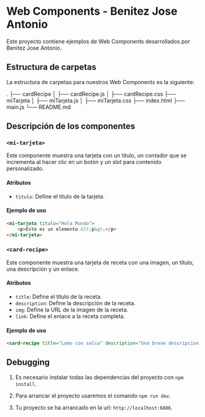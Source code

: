 # Web Components - Benitez Jose Antonio

Este proyecto contiene ejemplos de Web Components desarrollados por Benitez Jose Antonio.

## Estructura de carpetas

La estructura de carpetas para nuestros Web Components es la siguiente:


.
├── cardRecipe
│   ├── cardRecipe.js
│   ├── cardRecipe.css
├── miTarjeta
│   ├── miTarjeta.js
│   ├── miTarjeta.css
├── index.html
├── main.js
└── README.md


## Descripción de los componentes

### `<mi-tarjeta>`

Este componente muestra una tarjeta con un título, un contador que se incrementa al hacer clic en un botón y un slot para contenido personalizado.

#### Atributos

- `titulo`: Define el título de la tarjeta.

#### Ejemplo de uso

```html
<mi-tarjeta titulo="Hola Mundo">
    <p>Este es un elemento &lt;p&gt;</p>
</mi-tarjeta>
```

### `<card-recipe>`

Este componente muestra una tarjeta de receta con una imagen, un título, una descripción y un enlace.

#### Atributos

- `title`: Define el título de la receta.
- `description`: Define la descripción de la receta.
- `img`: Define la URL de la imagen de la receta.
- `link`: Define el enlace a la receta completa.

#### Ejemplo de uso

```html
<card-recipe title="Lomo con salsa" description="Una breve descripcion de la receta" img="ruta/a/la/imagen.jpg" link="#"></card-recipe>
```

## Debugging

1. Es necesario instalar todas las dependencias del proyecto con `npm install`.

2. Para arrancar el proyecto usaremos el comando `npm run dev`.

3. Tu proyecto se ha arrancado en la url: `http://localhost:6886`.

